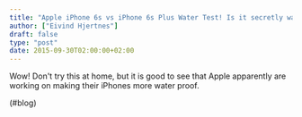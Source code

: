 ```yaml
---
title: "Apple iPhone 6s vs iPhone 6s Plus Water Test! Is it secretly waterproof? A waterproof review. – YouTube"
author: ["Eivind Hjertnes"]
draft: false
type: "post"
date: 2015-09-30T02:00:00+02:00
---
```


Wow! Don't try this at home, but it is good to see that Apple apparently
are working on making their iPhones more water proof.

(#blog)

